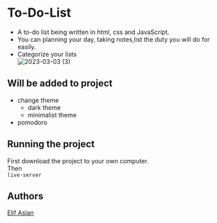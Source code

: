 # To-Do-List
- A to-do list being written in html, css and JavaScript.<br/>
- You can planning your day, taking notes,list the duty you will do for easily.<br>
- Categorize your lists <br/>
![2023-03-03 (3)](https://user-images.githubusercontent.com/93441879/222810198-718c424a-e895-452c-96af-d38bb7dfe072.png)

## Will be added to project
- change theme
    * dark theme
    * minimalist theme
- pomodoro

## Running the project
First download the project to your own computer.<br/>
Then <br/>
`live-server`

## Authors
[Elif Aslan][1]

[1]:https://github.com/elifaslnn


